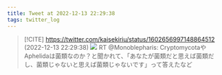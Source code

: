 ```yaml
---
title: Tweet at 2022-12-13 22:29:38
tags: twitter_log
---
```


> [!CITE] https://twitter.com/kaisekiriu/status/1602656997148864512 (2022-12-13 22:29:38)
> ![](https://twitter.com/kaisekiriu/status/1602656997148864512)
> RT @Monoblepharis: CryptomycotaやAphelidaは菌類なのか？と聞かれて、「あなたが菌類だと思えば菌類だし、菌類じゃないと思えば菌類じゃないです」って答えたなど
